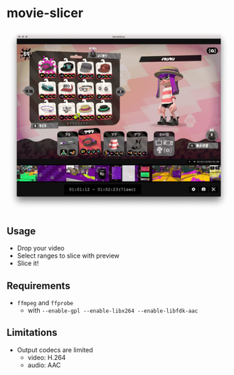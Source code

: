 # movie-slicer

![MovieSlicer](./assets/img/app.png)

## Usage

- Drop your video
- Select ranges to slice with preview
- Slice it!

## Requirements

- `ffmpeg` and `ffprobe`
  - with `--enable-gpl --enable-libx264 --enable-libfdk-aac`

## Limitations
- Output codecs are limited
  - video: H.264
  - audio: AAC

